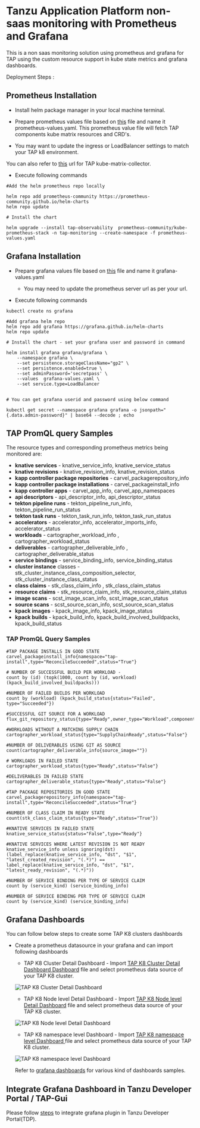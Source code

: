 # Tanzu Application Platform non-saas monitoring with Prometheus and Grafana

This is a non saas monitoring solution using prometheus and grafana for TAP using the custom resource support in kube state metrics and grafana dashboards.

Deployment Steps : 


## Prometheus Installation


* Install helm package manager in your local machine terminal. 

* Prepare prometheus values file based on [this](prometheus-value.yaml) file and name it prometheus-values.yaml. This prometheus value file will fetch TAP components kube matrix resources and CRD's. 
 - You may want to update the ingress or LoadBalancer settings to match your TAP k8 environment.
 

 You can also refer to [this](https://github.com/vrabbi-tap/tap-kube-state-metrics) url for TAP kube-matrix-collector. 

* Execute following commands 

```
#Add the helm prometheus repo locally

helm repo add prometheus-community https://prometheus-community.github.io/helm-charts
helm repo update 

# Install the chart

helm upgrade --install tap-observability  prometheus-community/kube-prometheus-stack -n tap-monitoring --create-namespace -f prometheus-values.yaml

```

## Grafana Installation

* Prepare grafana values file based on [this](grafana-value.yaml) file and name it grafana-values.yaml
  - You may need to update the prometheus server url as per your url.

* Execute following commands 
```
kubectl create ns grafana

#Add grafana helm repo 
helm repo add grafana https://grafana.github.io/helm-charts
helm repo update

# Install the chart - set your grafana user and password in command

helm install grafana grafana/grafana \
    --namespace grafana \
    --set persistence.storageClassName="gp2" \
    --set persistence.enabled=true \
    --set adminPassword='secretpass' \
    --values  grafana-values.yaml \
    --set service.type=LoadBalancer


# You can get grafana userid and password using below command  

kubectl get secret --namespace grafana grafana -o jsonpath="{.data.admin-password}" | base64 --decode ; echo

```

## TAP PromQL query Samples 

The resource types and corresponding prometheus metrics being monitored are:


- **knative services** - knative_service_info, knative_service_status
- **knative revisions** - knative_revision_info, knative_revision_status
- **kapp controller package repositories** - carvel_packagerepository_info
- **kapp controller package installations** - carvel_packageinstall_info
- **kapp controller apps** - carvel_app_info, carvel_app_namespaces
- **api descriptors** - api_descriptor_info, api_descriptor_status
- **tekton pipeline runs** - tekton_pipeline_run_info, tekton_pipeline_run_status
- **tekton task runs** - tekton_task_run_info, tekton_task_run_status
- **accelerators** - accelerator_info, accelerator_imports_info, accelerator_status
- **workloads** - cartographer_workload_info , cartographer_workload_status
- **deliverables** - cartographer_deliverable_info , cartographer_deliverable_status
- **service bindings** - service_binding_info, service_binding_status
- **cluster instance** classes - stk_cluster_instance_class_composition_selector,             stk_cluster_instance_class_status
- **class claims** - stk_class_claim_info , stk_class_claim_status
- **resource claims** - stk_resource_claim_info, stk_resource_claim_status
- **image scans** - scst_image_scan_info, scst_image_scan_status
- **source scans** - scst_source_scan_info, scst_source_scan_status
- **kpack images** - kpack_image_info, kpack_image_status
- **kpack builds** - kpack_build_info, kpack_build_involved_buildpacks, kpack_build_status

### TAP PromQL Query Samples 

```
#TAP PACKAGE INSTALLS IN GOOD STATE
carvel_packageinstall_info{namespace="tap-install",type="ReconcileSucceeded",status="True"}

# NUMBER OF SUCCESSFUL BUILD PER WORKLOAD - 
count by (id) (topk(1000, count by (id, workload) (kpack_build_involved_buildpacks)))

#NUMBER OF FAILED BUILDS PER WORKLOAD
count by (workload) (kpack_build_status{status="Failed", type="Succeeded"})

#SUCCESSFUL GIT SOURCE FOR A WORKLOAD
flux_git_repository_status{type="Ready",owner_type="Workload",component="source",status="True"}

#WORKLOADS WITHOUT A MATCHING SUPPLY CHAIN
cartographer_workload_status{type="SupplyChainReady",status="False"}

#NUMBER OF DELIVERABLES USING GIT AS SOURCE
count(cartographer_deliverable_info{source_image=""})

# WORKLOADS IN FAILED STATE
cartographer_workload_status{type="Ready",status="False"}

#DELIVERABLES IN FAILED STATE
cartographer_deliverable_status{type="Ready",status="False"}

#TAP PACKAGE REPOSITORIES IN GOOD STATE
carvel_packagerepository_info{namespace="tap-install",type="ReconcileSucceeded",status="True"}

#NUMBER OF CLASS CLAIM IN READY STATE
count(stk_class_claim_status{type="Ready",status="True"})

#KNATIVE SERVICES IN FAILED STATE
knative_service_status{status="False",type="Ready"}

#KNATIVE SERVICES WHERE LATEST REVISION IS NOT READY
knative_service_info unless ignoring(dst) (label_replace(knative_service_info, "dst", "$1", "latest_created_revision", "(.*)") == label_replace(knative_service_info, "dst", "$1", "latest_ready_revision", "(.*)"))

#NUMBER OF SERVICE BINDING PER TYPE OF SERVICE CLAIM
count by (service_kind) (service_binding_info)

#NUMBER OF SERVICE BINDING PER TYPE OF SERVICE CLAIM
count by (service_kind) (service_binding_info)

```


## Grafana Dashboards 

You can follow below steps to create some TAP K8 clusters dashboards 

* Create a prometheus datasource in your grafana and can import following dashboards 

    - TAP K8 Cluster Detail Dashboard - Import [TAP K8 Cluster Detail Dashboard Dashboard](./dashboards/K8_Cluster_Detail_Dashboard.json) file and select prometheus data source of your TAP K8 cluster. 

    ![TAP K8 Cluster Detail Dashboard](./dashboards/k8-cluster-details-dashboard.jpg)

    - TAP K8 Node level Detail Dashboard  - Import [TAP K8 Node level Detail Dashboard](./dashboards/Kubernetes%20_%20Views%20_%20Nodes.json) file and select prometheus data source of your TAP K8 cluster. 

   ![TAP K8 Node level Detail Dashboard ](./dashboards/k8-nodes-matrix-dashboard.jpg)

    - TAP K8 namespace level Dashboard   - Import [TAP K8 namespace level Dashboard ](./dashboards/Kubernetes%20_%20Views%20_%20Namespaces.json) file and select prometheus data source of your TAP K8 cluster. 

    ![TAP K8 namespace level Dashboard  ](./dashboards/k8-ns-matrix-dashoard.jpg)

    Refer to [grafana dashboards](https://grafana.com/grafana/dashboards/) for various kind of dashboards samples. 

## Integrate Grafana Dashboard in Tanzu Developer Portal / TAP-Gui 
Please follow [steps](https://docs.vmware.com/en/VMware-Tanzu-Application-Platform/1.7/tap/tap-gui-plugins-valid-plugins-grafana.html) to integrate grafana plugin in Tanzu Developer Portal(TDP). 

